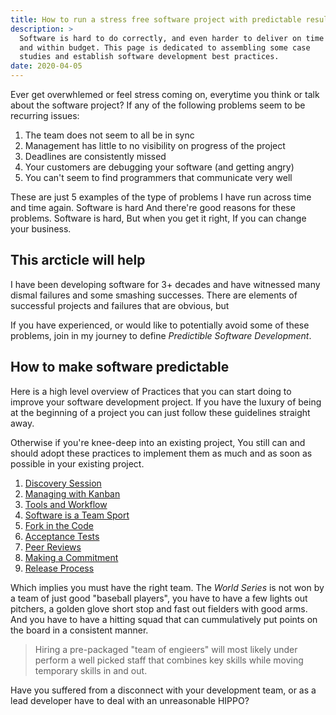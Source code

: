 ```yaml
---
title: How to run a stress free software project with predictable results
description: > 
  Software is hard to do correctly, and even harder to deliver on time
  and within budget. This page is dedicated to assembling some case
  studies and establish software development best practices.
date: 2020-04-05
---
```


Ever get overwhlemed or feel stress coming on, everytime you think or
talk about the software project?  If any of the following problems
seem to be recurring issues:

1. The team does not seem to all be in sync
2. Management has little to no visibility on progress of the project
3. Deadlines are consistently missed
4. Your customers are debugging your software (and getting angry)
5. You can't seem to find programmers that communicate very well

These are just 5 examples of the type of problems I have run across
time and time again. Software is hard And there're good reasons for
these problems. Software is hard, But when you get it right, If you
can change your business.

## This arcticle will help

I have been developing software for 3+ decades and have witnessed many
dismal failures and some smashing successes. There are elements of
successful projects and failures that are obvious, but

If you have experienced, or would like to potentially avoid some of
these problems, join in my journey to define _Predictible Software
Development_. 

## How to make software predictable

Here is a high level overview of Practices that you can start doing to
improve your software development project. If you have the luxury
of being at the beginning of a project you can just follow these
guidelines straight away.

Otherwise if you're knee-deep into an existing project, You still can
and should adopt these practices to implement them as much and as soon
as possible in your existing project.

1. [Discovery Session](/software/discovery-session)
2. [Managing with Kanban](/software/kanban)
4. [Tools and Workflow](/software/tools-and-workflow)
8. [Software is a Team Sport](/software/team-sport)
5. [Fork in the Code](/software/fork-in-the-code)
3. [Acceptance Tests](/software/acceptance-tests)
6. [Peer Reviews](/software/peer-reviews)
7. [Making a Commitment](software/committing-and-merging-code)
8. [Release Process](software/release-process)

Which implies you must have the right team. The _World Series_ is not
won by a team of just good "baseball players", you have to have a few
lights out pitchers, a golden glove short stop and fast out fielders
with good arms.  And you have to have a hitting squad that can
cummulatively put points on the board in a consistent manner.
   
> Hiring a pre-packaged "team of engieers" will most likely under
> perform a well picked staff that combines key skills while moving
> temporary skills in and out.

Have you suffered from a disconnect with your development team, or
as a lead developer have to deal with an unreasonable HIPPO?
